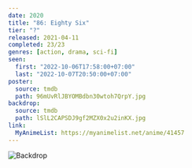 ```yaml
---
date: 2020
title: "86: Eighty Six"
tier: "?"
released: 2021-04-11
completed: 23/23
genres: [action, drama, sci-fi]
seen:
  first: "2022-10-06T17:58:00+07:00"
  last: "2022-10-07T20:50:00+07:00"
poster:
  source: tmdb
  path: 96mUvRlJBYOMBdbn30wtoh7QrpY.jpg
backdrop:
  source: tmdb
  path: lSlL2CAPSDJ9gf2MZX0x2u2inKX.jpg
link:
  MyAnimeList: https://myanimelist.net/anime/41457
---
```


![Backdrop](https://image.tmdb.org/t/p/w1280/8N2sxXuztrFbOeHh01M9HuUWeNw.jpg "Source: TMDB")
